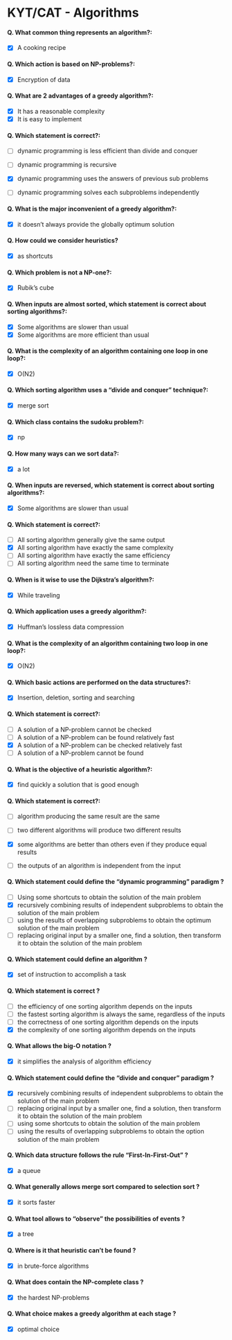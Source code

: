 # KYT/CAT - Algorithms

#### Q. What common thing represents an algorithm?:

- [x] A cooking recipe

#### Q. Which action is based on NP-problems?:

- [x] Encryption of data

#### Q. What are 2 advantages of a greedy algorithm?:

- [x] It has a reasonable complexity
- [x] It is easy to implement

#### Q. Which statement is correct?:

- [ ] dynamic programming is less efficient than divide and conquer
- [ ] dynamic programming is recursive
- [x] dynamic programming uses the answers of previous sub problems
- [ ] dynamic programming solves each subproblems independently


#### Q. What is the major inconvenient of a greedy algorithm?:

- [x] it doesn’t always provide the globally optimum solution

#### Q. How could we consider heuristics?

- [x] as shortcuts

#### Q. Which problem is not a NP-one?:

- [x] Rubik’s cube

#### Q. When inputs are almost sorted, which statement is correct about sorting algorithms?:

- [x] Some algorithms are slower than usual
- [x] Some algorithms are more efficient than usual

#### Q. What is the complexity of an algorithm containing one loop in one loop?:

- [x] O(N2)

#### Q. Which sorting algorithm uses a “divide and conquer” technique?:

- [x] merge sort

#### Q. Which class contains the sudoku problem?:

- [x] np

#### Q. How many ways can we sort data?:

- [x] a lot

#### Q. When inputs are reversed, which statement is correct about sorting algorithms?:

- [x] Some algorithms are slower than usual

#### Q. Which statement is correct?:

- [ ] All sorting algorithm generally give the same output
- [x] All sorting algorithm have exactly the same complexity
- [ ] All sorting algorithm have exactly the same efficiency
- [ ] All sorting algorithm need the same time to terminate

#### Q. When is it wise to use the Dijkstra’s algorithm?:

- [x] While traveling

#### Q. Which application uses a greedy algorithm?:

- [x] Huffman’s lossless data compression

#### Q. What is the complexity of an algorithm containing two loop in one loop?:

- [x] O(N2)

#### Q. Which basic actions are performed on the data structures?:

- [x] Insertion, deletion, sorting and searching

#### Q. Which statement is correct?:

- [ ] A solution of a NP-problem cannot be checked
- [ ] A solution of a NP-problem can be found relatively fast
- [x] A solution of a NP-problem can be checked relatively fast
- [ ] A solution of a NP-problem cannot be found

#### Q. What is the objective of a heuristic algorithm?:

- [x] find quickly a solution that is good enough

#### Q. Which statement is correct?:

- [ ] algorithm producing the same result are the same
- [ ] two different algorithms will produce two different results
- [x] some algorithms are better than others even if they produce equal results
- [ ] the outputs of an algorithm is independent from the input


#### Q. Which statement could define the “dynamic programming” paradigm ?

- [ ] Using some shortcuts to obtain the solution of the main problem
- [x] recursively combining results of independent subproblems to obtain the solution of the main problem
- [ ] using the results of overlapping subproblems to obtain the optimum solution of the main problem
- [ ] replacing original input by a smaller one, find a solution, then transform it to obtain the solution of the main problem

#### Q. Which statement could define an algorithm ?

- [x] set of instruction to accomplish a task

#### Q. Which statement is correct ?

- [ ] the efficiency of one sorting algorithm depends on the inputs
- [ ] the fastest sorting algorithm is always the same, regardless of the inputs
- [ ] the correctness of one sorting algorithm depends on the inputs
- [x] the complexity of one sorting algorithm depends on the inputs

#### Q. What allows the big-O notation ?

- [x] it simplifies the analysis of algorithm efficiency


#### Q. Which statement could define the “divide and conquer” paradigm ?

- [x] recursively combining results of independent subproblems to obtain the solution of the main problem
- [ ] replacing original input by a smaller one, find a solution, then transform it to obtain the solution of the main problem
- [ ] using some shortcuts to obtain the solution of the main problem
- [ ] using the results of overlapping subproblems to obtain the option solution of the main problem

#### Q. Which data structure follows the rule “First-In-First-Out” ?

- [x] a queue

#### Q. What generally allows merge sort compared to selection sort ?

- [x] it sorts faster


#### Q. What tool allows to “observe” the possibilities of events ?

- [x] a tree

#### Q. Where is it that heuristic can’t be found ?

- [x] in brute-force algorithms

#### Q. What does contain the NP-complete class ?

- [x] the hardest NP-problems

#### Q. What choice makes a greedy algorithm at each stage ?

- [x] optimal choice
